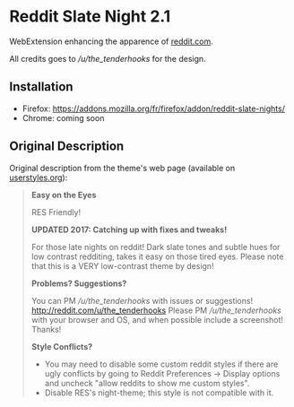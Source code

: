 # Reddit Slate Night 2.1

WebExtension enhancing the apparence of [reddit.com](https://www.reddit.com/).

All credits goes to */u/the_tenderhooks* for the design.

## Installation

- Firefox: https://addons.mozilla.org/fr/firefox/addon/reddit-slate-nights/
- Chrome: coming soon

## Original Description

Original description from the theme's web page (available on [userstyles.org](https://userstyles.org/styles/70271/reddit-slate-nights-2-1-dark)):

> **Easy on the Eyes**
>
> RES Friendly!
>
> **UPDATED 2017: Catching up with fixes and tweaks!**
>
> For those late nights on reddit!
> Dark slate tones and subtle hues for low contrast redditing, takes it easy on those tired eyes.
> Please note that this is a VERY low-contrast theme by design!
>
> **Problems? Suggestions?**
>
> You can PM */u/the_tenderhooks* with issues or suggestions! http://reddit.com/u/the_tenderhooks
> Please PM */u/the_tenderhooks* with your browser and OS, and when possible include a screenshot! Thanks!
>
> **Style Conflicts?**
>
> - You may need to disable some custom reddit styles if there are ugly conflicts by going to Reddit Preferences -> Display options and uncheck "allow reddits to show me custom styles".
> - Disable RES's night-theme; this style is not compatible with it.